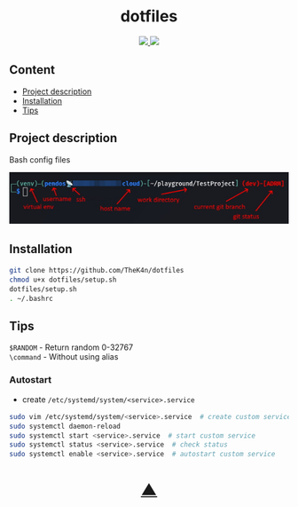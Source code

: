 <h1 align="center">dotfiles</h1>

<p align="center">
  <a href="https://github.com/TheK4n">
    <img src="https://img.shields.io/github/followers/TheK4n?label=Follow&style=social">
  </a>
  <a href="https://github.com/TheK4n/BashConfig">
    <img src="https://img.shields.io/github/stars/TheK4n/BashConfig?style=social">
  </a>
</p>


## Content
* [Project description](#chapter-0)
* [Installation](#chapter-1)
* [Tips](#chapter-2)


<a id="chapter-0"></a>
## Project description

Bash config files


[![Prompt](img/prompt.jpg)]()


<a id="chapter-1"></a>
## Installation

```bash
git clone https://github.com/TheK4n/dotfiles
chmod u+x dotfiles/setup.sh
dotfiles/setup.sh
. ~/.bashrc
```


<a id="chapter-2"></a>
## Tips


```$RANDOM``` - Return random 0-32767\
```\command``` - Without using alias



### Autostart
* create ```/etc/systemd/system/<service>.service```
```bash
sudo vim /etc/systemd/system/<service>.service  # create custom service
sudo systemctl daemon-reload
sudo systemctl start <service>.service  # start custom service
sudo systemctl status <service>.service  # check status
sudo systemctl enable <service>.service  # autostart custom service
```



<h1 align="center"><a href="#top">▲</a></h1>
